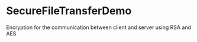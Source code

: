 # SecureFileTransferDemo
Encryption for the communication between client and server using RSA and AES
